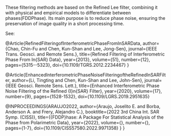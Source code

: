 
These filtering methods are based on the Refined Lee filter, combining it with physical and empirical models to differentiate between phases(FDDPhase). Its main purpose is to reduce phase noise, ensuring the preservation of image quality in a short processing time.


See:

@Article{RefinedFilteringofInterferometricPhaseFromInSARData,
  author={Chao, Chin-Fu and Chen, Kun-Shan and Lee, Jong-Sen},
  journal={IEEE Trans. Geosci. and Remote Sens.}, 
  title={Refined Filtering of Interferometric Phase From In{SAR} Data}, 
  year={2013},
  volume={51},
  number={12},
  pages={5315--5323},
  doi={10.1109/TGRS.2012.2234467}
}

@Article{EnhancedInterferometricPhaseNoiseFilteringoftheRefinedInSARFilter,
  author={Li, Tingting and Chen, Kun-Shan and Lee, John-Sen},
  journal={IEEE Geosci. Remote Sens. Lett.}, 
  title={Enhanced Interferometric Phase Noise Filtering of the Refined {I}n{SAR} Filter}, 
  year={2020},
  volume={17},
  number={9},
  pages={1528-1532},
  doi={10.1109/LGRS.2019.2951635}

@INPROCEEDINGS{ARAUJO2022, 
author={Araujo, Joselito E. and Borba, Anderson A. and Frery, Alejandro C.}, 
booktitle={2022 3rd China Int. SAR Symp. (CISS)}, 
title={{FDDP}hase: A Package For Statistical Analysis of the Phase from Polarimetric Data}, 
year={2022}, 
volume={}, 
number={}, 
pages={1-7}, 
doi={10.1109/CISS57580.2022.9971358} }
}
